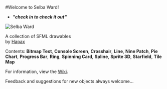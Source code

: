 #Welcome to Selba Ward!
- **_"check in to check it out"_**

![Selba Ward](http://i.imgur.com/0k0um5B.jpg)

A collection of SFML drawables  
by [Hapax](http://github.com/Hapaxia)

Contents: **Bitmap Text**, **Console Screen**, **Crosshair**, **Line**, **Nine Patch**, **Pie Chart**, **Progress Bar**, **Ring**, **Spinning Card**, **Spline**, **Sprite 3D**, **Starfield**, **Tile Map**

For information, view the [Wiki].

Feedback and suggestions for new objects always welcome...

[Wiki]: https://github.com/Hapaxia/SelbaWard/wiki
